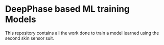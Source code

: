 # DeepPhase based ML training Models

This repository contains all the work done to train a model learned using the second skin sensor suit.